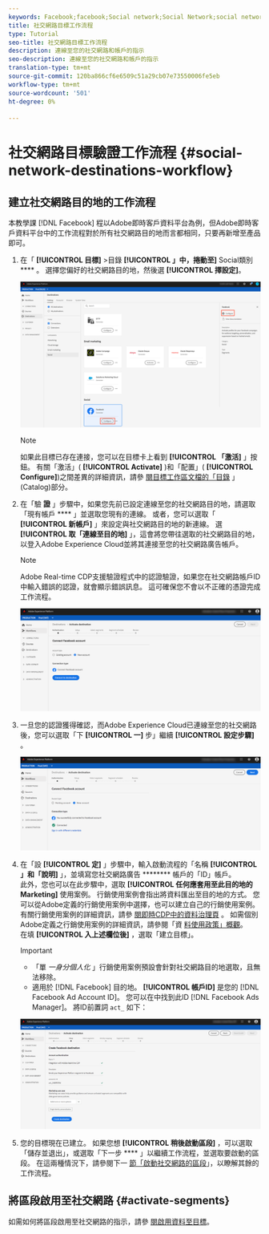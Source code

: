 ```yaml
---
keywords: Facebook;facebook;Social network;Social Network;social network authentication;Social network authentication
title: 社交網路目標工作流程
type: Tutorial
seo-title: 社交網路目標工作流程
description: 連線至您的社交網路和帳戶的指示
seo-description: 連線至您的社交網路和帳戶的指示
translation-type: tm+mt
source-git-commit: 120ba866cf6e6509c51a29cb07e73550006fe5eb
workflow-type: tm+mt
source-wordcount: '501'
ht-degree: 0%

---
```



# 社交網路目標驗證工作流程 {#social-network-destinations-workflow}

## 建立社交網路目的地的工作流程

本教學課 [!DNL Facebook] 程以Adobe即時客戶資料平台為例，但Adobe即時客戶資料平台中的工作流程對於所有社交網路目的地而言都相同，只要再新增至產品即可。

1. 在「 **[!UICONTROL 目標]** >目錄 **[!UICONTROL 」中，捲動至]** Social類別 **** 。 選擇您偏好的社交網路目的地，然後選 **[!UICONTROL 擇設定]**。

   ![連線至社交網路目的地](/help/rtcdp/destinations/assets/facebook-catalog-view.png)

   >[!NOTE]
   >
   >如果此目標已存在連接，您可以在目標卡上看到 **[!UICONTROL 「激活]** 」按鈕。 有關「激活」( **[!UICONTROL Activate]** )和「配置」( **[!UICONTROL Configure]**)之間差異的詳細資訊，請參 [閱目標工作區文檔的「目錄](/help/rtcdp/destinations/destinations-workspace.md#catalog) 」(Catalog)部分。

2. 在「驗 **證** 」步驟中，如果您先前已設定連線至您的社交網路目的地，請選取「現有帳戶 **** 」並選取您現有的連線。 或者，您可以選取「 **[!UICONTROL 新帳戶]** 」來設定與社交網路目的地的新連線。 選 **[!UICONTROL 取「連線至目的地]** 」，這會將您帶往選取的社交網路目的地，以登入Adobe Experience Cloud並將其連接至您的社交網路廣告帳戶。

   >[!NOTE]
   >
   >Adobe Real-time CDP支援驗證程式中的認證驗證，如果您在社交網路帳戶ID中輸入錯誤的認證，就會顯示錯誤訊息。 這可確保您不會以不正確的憑證完成工作流程。

   ![連線至社交網路目的地——驗證步驟](/help/rtcdp/destinations/assets/facebook-pre-connect-view.png)

3. 一旦您的認證獲得確認，而Adobe Experience Cloud已連線至您的社交網路後，您可以選取「下 **[!UICONTROL 一]** 步」繼續 **[!UICONTROL 設定步驟]** 。

   ![認證已確認](/help/rtcdp/destinations/assets/facebook-post-connection-view.png)

4. 在「設 **[!UICONTROL 定]** 」步驟中，輸入啟動流程的「名稱 **[!UICONTROL 」和「說明]** 」，並填寫您社交網路廣告 ******** 帳戶的「ID」帳戶。 <br> 此外，您也可以在此步驟中，選取 **[!UICONTROL 任何應套用至此目的地的Marketing]** 使用案例。 行銷使用案例會指出將資料匯出至目的地的方式。 您可以從Adobe定義的行銷使用案例中選擇，也可以建立自己的行銷使用案例。 有關行銷使用案例的詳細資訊，請參 [閱即時CDP中的資料治理頁](/help/rtcdp/privacy/data-governance-overview.md#destinations) 。 如需個別Adobe定義之行銷使用案例的詳細資訊，請參閱「資 [料使用政策」概觀](/help/data-governance/policies/overview.md#core-actions)。 <br> 在填 **[!UICONTROL 入上述欄位後]** ，選取「建立目標」。

   >[!IMPORTANT]
   >
   > * 「單 *一身分個人化* 」行銷使用案例預設會針對社交網路目的地選取，且無法移除。
   > * 適用於 [!DNL Facebook] 目的地。 **[!UICONTROL 帳戶ID]** 是您的 [!DNL Facebook Ad Account ID]。 您可以在中找到此ID [!DNL Facebook Ads Manager]。 將ID前置詞 `act_` 如下：


   ![連線至社交網路目的地——設定步驟](/help/rtcdp/destinations/assets/social-networks-setup-step.png)

5. 您的目標現在已建立。 如果您想 **[!UICONTROL 稍後啟動區段]** ，可以選取「儲存並退出」，或選取「下一步 **** 」以繼續工作流程，並選取要啟動的區段。 在這兩種情況下，請參閱下一 [節「啟動社交網路的區段](#activate-segments)」，以瞭解其餘的工作流程。

## 將區段啟用至社交網路 {#activate-segments}

如需如何將區段啟用至社交網路的指示，請參 [閱啟用資料至目標](/help/rtcdp/destinations/activate-destinations.md)。